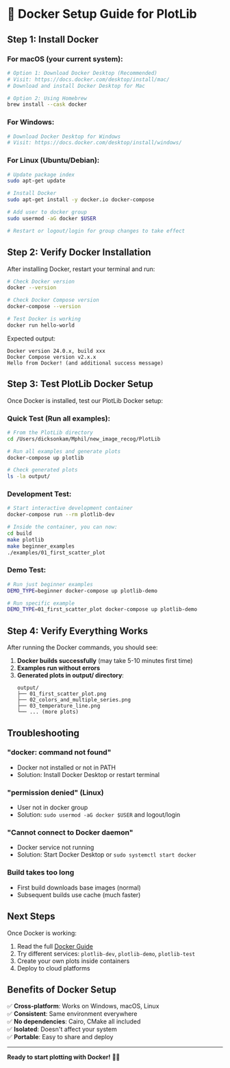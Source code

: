# 🐳 Docker Setup Guide for PlotLib

## Step 1: Install Docker

### For macOS (your current system):
```bash
# Option 1: Download Docker Desktop (Recommended)
# Visit: https://docs.docker.com/desktop/install/mac/
# Download and install Docker Desktop for Mac

# Option 2: Using Homebrew
brew install --cask docker
```

### For Windows:
```powershell
# Download Docker Desktop for Windows
# Visit: https://docs.docker.com/desktop/install/windows/
```

### For Linux (Ubuntu/Debian):
```bash
# Update package index
sudo apt-get update

# Install Docker
sudo apt-get install -y docker.io docker-compose

# Add user to docker group
sudo usermod -aG docker $USER

# Restart or logout/login for group changes to take effect
```

## Step 2: Verify Docker Installation

After installing Docker, restart your terminal and run:

```bash
# Check Docker version
docker --version

# Check Docker Compose version
docker-compose --version

# Test Docker is working
docker run hello-world
```

Expected output:
```
Docker version 24.0.x, build xxx
Docker Compose version v2.x.x
Hello from Docker! (and additional success message)
```

## Step 3: Test PlotLib Docker Setup

Once Docker is installed, test our PlotLib Docker setup:

### Quick Test (Run all examples):
```bash
# From the PlotLib directory
cd /Users/dicksonkam/Mphil/new_image_recog/PlotLib

# Run all examples and generate plots
docker-compose up plotlib

# Check generated plots
ls -la output/
```

### Development Test:
```bash
# Start interactive development container
docker-compose run --rm plotlib-dev

# Inside the container, you can now:
cd build
make plotlib
make beginner_examples
./examples/01_first_scatter_plot
```

### Demo Test:
```bash
# Run just beginner examples
DEMO_TYPE=beginner docker-compose up plotlib-demo

# Run specific example
DEMO_TYPE=01_first_scatter_plot docker-compose up plotlib-demo
```

## Step 4: Verify Everything Works

After running the Docker commands, you should see:

1. **Docker builds successfully** (may take 5-10 minutes first time)
2. **Examples run without errors**
3. **Generated plots in output/ directory**:
   ```
   output/
   ├── 01_first_scatter_plot.png
   ├── 02_colors_and_multiple_series.png
   ├── 03_temperature_line.png
   └── ... (more plots)
   ```

## Troubleshooting

### "docker: command not found"
- Docker not installed or not in PATH
- Solution: Install Docker Desktop or restart terminal

### "permission denied" (Linux)
- User not in docker group
- Solution: `sudo usermod -aG docker $USER` and logout/login

### "Cannot connect to Docker daemon"
- Docker service not running
- Solution: Start Docker Desktop or `sudo systemctl start docker`

### Build takes too long
- First build downloads base images (normal)
- Subsequent builds use cache (much faster)

## Next Steps

Once Docker is working:
1. Read the full [Docker Guide](docs/DOCKER.md)
2. Try different services: `plotlib-dev`, `plotlib-demo`, `plotlib-test`
3. Create your own plots inside containers
4. Deploy to cloud platforms

## Benefits of Docker Setup

✅ **Cross-platform**: Works on Windows, macOS, Linux  
✅ **Consistent**: Same environment everywhere  
✅ **No dependencies**: Cairo, CMake all included  
✅ **Isolated**: Doesn't affect your system  
✅ **Portable**: Easy to share and deploy  

---

**Ready to start plotting with Docker!** 🎯🐳 